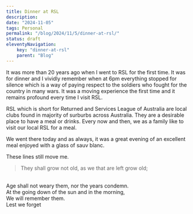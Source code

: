 ```yaml
---
title: Dinner at RSL
description: 
date: "2024-11-05"
tags: Personal
permalink: "/blog/2024/11/5/dinner-at-rsl/"
status: draft
eleventyNavigation:
    key: "dinner-at-rsl"    
    parent: "Blog"
---
```


It was more than 20 years ago when I went to RSL for the first time. It was for dinner and I vividly remember when at 6pm everything stopped for silence which is a way of paying respect to the soldiers who fought for the country in many wars. It was a moving experience the first time and it remains profound every time I visit RSL.

RSL which is short for Returned and Services League of Australia are local clubs found in majority of surburbs across Australia. They are a desirable place to have a meal or drinks. Every now and then, we as a family like to visit our local RSL for a meal. 

We went there today and as always, it was a great evening of an excellent meal enjoyed with a glass of sauv blanc.

These lines still move me.

> They shall grow not old, as we that are left grow old; 
<br/>
Age shall not weary them, nor the years condemn.
<br/>
At the going down of the sun and in the morning,
<br/>
We will remember them. 
<br/>
Lest we forget